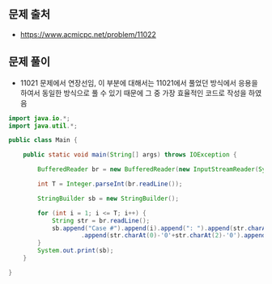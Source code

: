 ## 문제 출처
- https://www.acmicpc.net/problem/11022

## 문제 풀이
- 11021 문제에서 연장선임, 이 부분에 대해서는 11021에서 풀었던 방식에서 응용을 하여서 동일한 방식으로 풀 수 있기 때문에 그 중 가장 효율적인 코드로 작성을 하였음
```java
import java.io.*;
import java.util.*;

public class Main {

    public static void main(String[] args) throws IOException {

        BufferedReader br = new BufferedReader(new InputStreamReader(System.in));

        int T = Integer.parseInt(br.readLine());

        StringBuilder sb = new StringBuilder();

        for (int i = 1; i <= T; i++) {
            String str = br.readLine();
            sb.append("Case #").append(i).append(": ").append(str.charAt(0)+" + "+str.charAt(2)).append(" = ")
                    .append(str.charAt(0)-'0'+str.charAt(2)-'0').append('\n');
        }
        System.out.print(sb);
    }

}
```